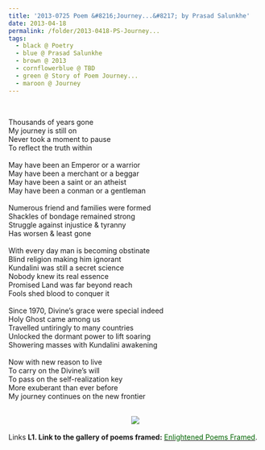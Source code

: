 ```yaml
---
title: '2013-0725 Poem &#8216;Journey...&#8217; by Prasad Salunkhe'
date: 2013-04-18
permalink: /folder/2013-0418-PS-Journey...
tags:
  - black @ Poetry
  - blue @ Prasad Salunkhe
  - brown @ 2013
  - cornflowerblue @ TBD
  - green @ Story of Poem Journey...
  - maroon @ Journey
---
```


<br>

<p>
Thousands of years gone<br>
My journey is still on<br>
Never took a moment to pause<br>
To reflect the truth within<br>
<br>
May have been an Emperor or a warrior<br>
May have been a merchant or a beggar<br>
May have been a saint or an atheist<br>
May have been a conman or a gentleman<br>
<br>
Numerous friend and families were formed<br>
Shackles of bondage remained strong<br>
Struggle against injustice & tyranny<br>
Has worsen & least gone<br>
<br>
With every day man is becoming obstinate<br>
Blind religion making him ignorant<br>
Kundalini was still a secret science<br>
Nobody knew its real essence<br>
Promised Land was far beyond reach<br>
Fools shed blood to conquer it<br>
<br>
Since 1970, Divine’s grace were special indeed<br>
Holy Ghost came among us<br>
Travelled untiringly to many countries<br>
Unlocked the dormant power to lift soaring<br>
Showering masses with Kundalini awakening<br>
<br>
Now with new reason to live<br>
To carry on the Divine’s will<br>
To pass on the self-realization key<br>
More exuberant than ever before<br>
My journey continues on the new frontier<br>
</p>

<br>

<div style="text-align: center"><img src="/images/2013-0725_Poem_'Journey...'_by_Prasad_Salunkhe.jpg" /></div>

<br>

<wave-list>
<list-title color="DarkSeaGreen" width="25">Links</list-title>
  <list-item color="BlanchedAlmond"  width="285"><b> L1. Link to the gallery of poems framed:</b> <a href="https://imageevent.com/sahaja/art/enlightenedpoemsframed"><font color="DarkGreen">Enlightened Poems Framed</font></a>. </list-item>
</wave-list>
